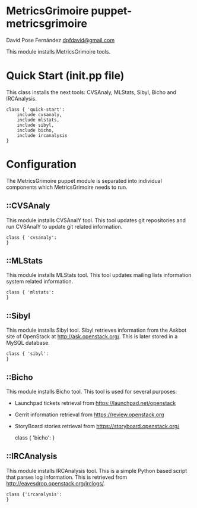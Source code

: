 # MetricsGrimoire puppet-metricsgrimoire

David Pose Fernández <dpfdavid@gmail.com>

This module installs MetricsGrimoire tools.

# Quick Start (init.pp file)

This class installs the next tools: CVSAnaly, MLStats, Sibyl, Bicho and IRCAnalysis.

	class { 'quick-start':
		include cvsanaly,
		include mlstats,
		include sibyl,
		include bicho,
		include ircanalysis
	}

# Configuration

The MetricsGrimoire puppet module is separated into individual components which MetricsGrimoire needs to run.

## ::CVSAnaly

This module installs CVSAnalY tool. This tool updates git repositories and run CVSAnalY to update git related information.

	class { 'cvsanaly':
	}

## ::MLStats

This module installs MLStats tool. This tool updates mailing lists information system related information.

	class { 'mlstats':
	}

## ::Sibyl

This module installs Sibyl tool. Sibyl retrieves information from the Askbot site of OpenStack at http://ask.openstack.org/. This is later stored in a MySQL database.

	class { 'sibyl':
	}

## ::Bicho

This module installs Bicho tool. This tool is used for several purposes:
- Launchpad tickets retrieval from https://launchpad.net/openstack
- Gerrit information retrieval from https://review.openstack.org
- StoryBoard stories retrieval from https://storyboard.openstack.org/

	class { 'bicho':
	}

## ::IRCAnalysis

This module installs IRCAnalysis tool. This is a simple Python based script that parses log information. This is retrieved from http://eavesdrop.openstack.org/irclogs/.

	class {'ircanalysis':
	}
